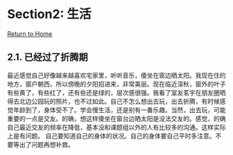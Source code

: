 # Section2: 生活
[Return to Home](README.md)

## 2.1. 已经过了折腾期

最近感觉自己好像越来越喜欢宅家里，听听音乐，傻坐在窗边晒太阳。我现在住的地方，窗户朝西，所以傍晚的夕阳招进来，非常美丽。现在临近深秋，窗外的叶子有些黄了，有些红了，还有些还是绿的，层次感很强。我看了室友茗宇在朋友圈晒得去北边公园玩的照片，也不过如此。自己不怎么想出去玩，出去折腾，有时候感觉年龄到了，身体受不了。学会慢生活，还是别有一番乐趣。当然，出去玩，可能重要的一点是交友。的确，想这样傻坐在窗台边晒太阳是没法交友的。感觉，的确自己最近交友的频率在降低，基本没和课题组以外的人有比较多的沟通。这样实际上是有问题。
自己要知道自己的身体的状况。自己的身体要自己平时多注意。不要等出了问题再想补救。

